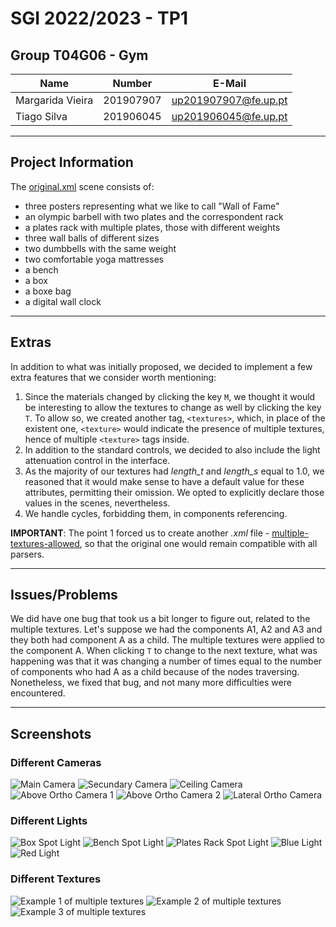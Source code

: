 # SGI 2022/2023 - TP1

## Group T04G06 - Gym

| Name             | Number    | E-Mail               |
| ---------------- | --------- | -------------------- |
| Margarida Vieira | 201907907 | up201907907@fe.up.pt |
| Tiago Silva      | 201906045 | up201906045@fe.up.pt |

---

## Project Information

The [original.xml](scenes/original.xml) scene consists of:

- three posters representing what we like to call "Wall of Fame"
- an olympic barbell with two plates and the correspondent rack
- a plates rack with multiple plates, those with different weights
- three wall balls of different sizes
- two dumbbells with the same weight
- two comfortable yoga mattresses
- a bench
- a box
- a boxe bag
- a digital wall clock

---

## Extras

In addition to what was initially proposed, we decided to implement a few extra features that we consider worth mentioning:

1. Since the materials changed by clicking the key `M`, we thought it would be interesting to allow the textures to change as well by clicking the key `T`. To allow so, we created another tag, `<textures>`, which, in place of the existent one, `<texture>` would indicate the presence of multiple textures, hence of multiple `<texture>` tags inside.
2. In addition to the standard controls, we decided to also include the light attenuation control in the interface.
3. As the majority of our textures had _length_t_ and _length_s_ equal to 1.0, we reasoned that it would make sense to have a default value for these attributes, permitting their omission. We opted to explicitly declare those values in the scenes, nevertheless.
4. We handle cycles, forbidding them, in components referencing.

**IMPORTANT**: The point 1 forced us to create another _.xml_ file - [multiple-textures-allowed](scenes/multiple-textures-allowed.xml), so that the original one would remain compatible with all parsers.

---

## Issues/Problems

We did have one bug that took us a bit longer to figure out, related to the multiple textures. Let's suppose we had the components A1, A2 and A3 and they both had component A as a child. The multiple textures were applied to the component A. When clicking `T` to change to the next texture, what was happening was that it was changing a number of times equal to the number of components who had A as a child because of the nodes traversing. Nonetheless, we fixed that bug, and not many more difficulties were encountered.

---

## Screenshots

### Different Cameras

![Main Camera](scenes/screenshots/main-camera.png)
![Secundary Camera](scenes/screenshots/secundary-camera.png)
![Ceiling Camera](scenes/screenshots/ceiling-camera.png)
![Above Ortho Camera 1](scenes/screenshots/above-ortho-camera-1.png)
![Above Ortho Camera 2](scenes/screenshots/above-ortho-camera-2.png)
![Lateral Ortho Camera](scenes/screenshots/lateral-ortho-camera.png)

### Different Lights

![Box Spot Light](scenes/screenshots/box-spot.png)
![Bench Spot Light](scenes/screenshots/bench-spot.png)
![Plates Rack Spot Light](scenes/screenshots/plates-rack-spot.png)
![Blue Light](scenes/screenshots/blue-light.png)
![Red Light](scenes/screenshots/red-light.png)

### Different Textures

![Example 1 of multiple textures](scenes/screenshots/multiple-textures-1.png)
![Example 2 of multiple textures](scenes/screenshots/multiple-textures-2.png)
![Example 3 of multiple textures](scenes/screenshots/multiple-textures-3.png)

